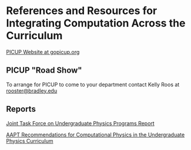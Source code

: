 # References and Resources for Integrating Computation Across the Curriculum

[PICUP Website at gopicup.org](https://www.compadre.org/picup/)

## PICUP "Road Show"
To arrange for PICUP to come to your department contact Kelly Roos at [rooster@bradley.edu](mailto:rooster@bradley.edu ) 

## Reports

[Joint Task Force on Undergraduate Physics Programs Report](http://www.compadre.org/jtupp/)

[AAPT Recommendations for Computational Physics in the Undergraduate Physics Curriculum](http://www.aapt.org/Resources/upload/AAPT_UCTF_CompPhysReport_final_B.pdf)